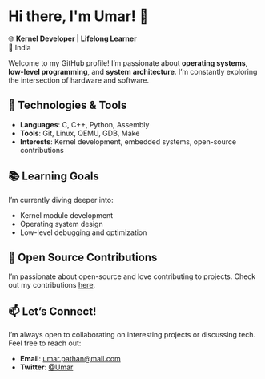 # Hi there, I'm Umar! 👋  

🌐 **Kernel Developer | Lifelong Learner**  
📍 India 

Welcome to my GitHub profile! I’m passionate about **operating systems**, **low-level programming**, and **system architecture**. I’m constantly exploring the intersection of hardware and software.  

## 🔧 **Technologies & Tools**  
- **Languages**: C, C++, Python, Assembly  
- **Tools**: Git, Linux, QEMU, GDB, Make  
- **Interests**: Kernel development, embedded systems, open-source contributions  

## 📚 **Learning Goals**  
I’m currently diving deeper into:  
- Kernel module development  
- Operating system design  
- Low-level debugging and optimization  

## 🌱 **Open Source Contributions**  
I’m passionate about open-source and love contributing to projects. Check out my contributions [here](https://github.com/umarsync).  

## 📫 **Let’s Connect!**  
I’m always open to collaborating on interesting projects or discussing tech. Feel free to reach out:  
- **Email**: [umar.pathan@mail.com](mailto:umar.pathan@mail.com)    
- **Twitter**: [@Umar](https://x.com/umar)
